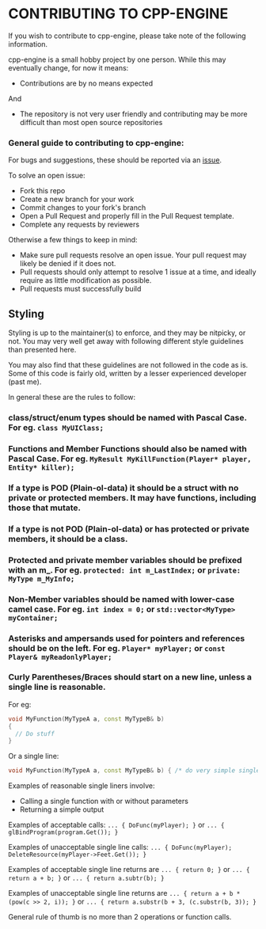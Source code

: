 # CONTRIBUTING TO CPP-ENGINE

If you wish to contribute to cpp-engine, please take note of the following information.

cpp-engine is a small hobby project by one person. While this may eventually change, for now it means:
- Contributions are by no means expected

And 
- The repository is not very user friendly and contributing may be more difficult than most open source repositories

### General guide to contributing to cpp-engine:

For bugs and suggestions, these should be reported via an [issue](https://github.com/Bobscorn/cpp-engine).

To solve an open issue:
- Fork this repo
- Create a new branch for your work
- Commit changes to your fork's branch
- Open a Pull Request and properly fill in the Pull Request template.
- Complete any requests by reviewers

Otherwise a few things to keep in mind:
- Make sure pull requests resolve an open issue. Your pull request may likely be denied if it does not.
- Pull requests should only attempt to resolve 1 issue at a time, and ideally require as little modification as possible.
- Pull requests must successfully build

## Styling

Styling is up to the maintainer(s) to enforce, and they may be nitpicky, or not.
You may very well get away with following different style guidelines than presented here.

You may also find that these guidelines are not followed in the code as is. Some of this code is fairly old, written by a lesser experienced developer (past me).

In general these are the rules to follow:

### class/struct/enum types should be named with Pascal Case. For eg. `class MyUIClass;`
  
### Functions and Member Functions should also be named with Pascal Case. For eg. `MyResult MyKillFunction(Player* player, Entity* killer);`

### If a type is POD (Plain-ol-data) it should be a struct with no private or protected members. It may have functions, including those that mutate.

### If a type is not POD (Plain-ol-data) or has protected or private members, it should be a class.

### Protected and private member variables should be prefixed with an m_. For eg. `protected: int m_LastIndex;` or `private: MyType m_MyInfo;`

### Non-Member variables should be named with lower-case camel case. For eg. `int index = 0;` or `std::vector<MyType> myContainer;`

### Asterisks and ampersands used for pointers and references should be on the left. For eg. `Player* myPlayer;` or `const Player& myReadonlyPlayer;`

### Curly Parentheses/Braces should start on a new line, unless a single line is reasonable.

For eg:
```cpp
void MyFunction(MyTypeA a, const MyTypeB& b)
{
  // Do stuff
}
```

Or a single line:
```cpp
void MyFunction(MyTypeA a, const MyTypeB& b) { /* do very simple single liner*/}
```
Examples of reasonable single liners involve:
- Calling a single function with or without parameters
- Returning a simple output

Examples of acceptable calls: `... { DoFunc(myPlayer); }` or `... { glBindProgram(program.Get()); }`

Examples of unacceptable single line calls: `... { DoFunc(myPlayer); DeleteResource(myPlayer->Feet.Get()); }`

Examples of acceptable single line returns are `... { return 0; }` or `... { return a + b; }` or `... { return a.subtr(b); }`

Examples of unacceptable single line returns are `... { return a + b * (pow(c >> 2, i)); }` or `... { return a.substr(b + 3, (c.substr(b, 3)); }`

General rule of thumb is no more than 2 operations or function calls.



